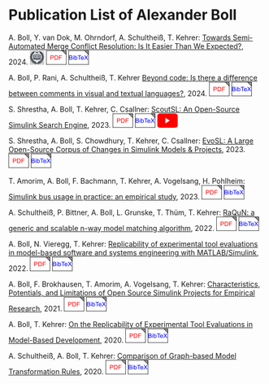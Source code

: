 # Publication List of Alexander Boll

A. Boll, Y. van Dok, M. Ohrndorf, A. Schultheiß, T. Kehrer: [Towards Semi-Automated Merge Conflict Resolution: Is It Easier Than We Expected?](https://doi.org/10.1145/3661167.3661197), 2024. [![Distinguished Paper Award](distinguished_paper_mini.png)](https://seg.inf.unibe.ch/news/2405_ease) [![.pdf](pdf_icon.png)](publications/Towards_Semi-Automated_Merge_Conflict_Resolution_Is_It_Easier_Than_We_Expected.pdf) [![BibTeX](bibtex_icon.png)](publications/Towards_Semi-Automated_Merge_Conflict_Resolution_Is_It_Easier_Than_We_Expected.bib)

A. Boll, P. Rani, A. Schultheiß, T. Kehrer [Beyond code: Is there a difference between comments in visual and textual languages?](https://doi.org/10.1016/j.jss.2024.112087), 2024. [![.pdf](pdf_icon.png)](publications/Beyond_Code_Is_There_a_Difference_Between_Comments.pdf) [![BibTeX](bibtex_icon.png)](publications/Beyond_Code_Is_There_a_Difference_Between_Comments.bib)

S. Shrestha, A. Boll, T. Kehrer, C. Csallner: [ScoutSL: An Open-Source Simulink Search Engine](https://doi.org/10.1109/MODELS-C59198.2023.00022), 2023. [![.pdf](pdf_icon.png)](publications/ScoutSL_An_Open-source_Simulink_Search_Engine.pdf) [![BibTeX](bibtex_icon.png)](publications/ScoutSL_An_Open-source_Simulink_Search_Engine.bib) [![YouTube](yt_icon.png)](https://youtu.be/HwsHL8LrVCM?si=pHj_KDg-2CRLyEVZ)

S. Shrestha, A. Boll, S. Chowdhury, T. Kehrer, C. Csallner: [EvoSL: A Large Open-Source Corpus of Changes in Simulink Models & Projects](https://doi.org/10.1109/MODELS58315.2023.00024), 2023. [![.pdf](pdf_icon.png)](publications/EvoSL_A_Large_Open-Source_Corpus_of_Changes_in_Simulink_Models_&_Projects.pdf) [![BibTeX](bibtex_icon.png)](publications/EvoSL_A_Large_Open-Source_Corpus_of_Changes_in_Simulink_Models_&_Projects.bib)

T. Amorim, A. Boll, F. Bachmann, T. Kehrer, A. Vogelsang, H. Pohlheim: [Simulink bus usage in practice: an empirical study](http://dx.doi.org/10.5381/jot.2023.22.2.a12), 2023. [![.pdf](pdf_icon.png)](publications/Simulink_bus_usage_in_practice_an_empirical_study.pdf) [![BibTeX](bibtex_icon.png)](publications/Simulink_bus_usage_in_practice_an_empirical_study.bib)

A. Schultheiß, P. Bittner, A. Boll, L. Grunske, T. Thüm, T. Kehrer: [RaQuN: a generic and scalable n-way model matching algorithm](https://doi.org/10.1007/s10270-022-01062-5), 2022. [![.pdf](pdf_icon.png)](publications/RaQuN_a_generic_and_scalable_n-way_model_matching_algorithm.pdf) [![BibTeX](bibtex_icon.png)](publications/RaQuN_a_generic_and_scalable_n-way_model_matching_algorithm.bib)

A. Boll, N. Vieregg, T. Kehrer: [Replicability of experimental tool evaluations in model-based software and systems engineering with MATLAB/Simulink](https://doi.org/10.1007/s11334-022-00442-w), 2022. [![.pdf](pdf_icon.png)](publications/Replicability_of_experimental_tool_evaluations_in_model-based_software_and_systems_engineering_with_MATLABSimulink.pdf) [![BibTeX](bibtex_icon.png)](publications/Replicability_of_experimental_tool_evaluations_in_model-based_software_and_systems_engineering_with_MATLABSimulink.bib)

A. Boll, F. Brokhausen, T. Amorim, A. Vogelsang, T. Kehrer: [Characteristics, Potentials, and Limitations of Open Source Simulink Projects for Empirical Research](https://doi.org/10.1007/s10270-021-00883-0), 2021. [![.pdf](pdf_icon.png)](publications/Characteristics,_Potentials,_and_Limitations_of_Open_Source_Simulink_Projects_for_Empirical_Research.pdf) [![BibTeX](bibtex_icon.png)](publications/Characteristics,_Potentials,_and_Limitations_of_Open_Source_Simulink_Projects_for_Empirical_Research.bib)

A. Boll, T. Kehrer: [On the Replicability of Experimental Tool Evaluations in Model-Based Development](https://doi.org/10.1007/978-3-030-58167-1_9), 2020. [![.pdf](pdf_icon.png)](publications/On_the_Replicability_of_Experimental_Tool_Evaluations_in_Model-based_Development.pdf) [![BibTeX](bibtex_icon.png)](publications/On_the_Replicability_of_Experimental_Tool_Evaluations_in_Model-based_Development.bib)

A. Schultheiß, A. Boll, T. Kehrer: [Comparison of Graph-based Model Transformation Rules](http://dx.doi.org/10.5381/jot.2020.19.2.a3), 2020. [![.pdf](pdf_icon.png)](publications/Comparison_of_graph-based_model_transformation_rules.pdf) [![BibTeX](bibtex_icon.png)](publications/Comparison_of_graph-based_model_transformation_rules.bib)
